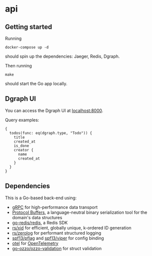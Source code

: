 # api

## Getting started
Running
```
docker-compose up -d
```
should spin up the dependencies: Jaeger, Redis, Dgraph.

Then running
```
make
```
should start the Go app locally.

## Dgraph UI
You can access the Dgraph UI at [localhost:8000](http://localhost:8000/).

Query examples:
```
{
  todos(func: eq(dgraph.type, "Todo")) {
    title
    created_at
    is_done
    creator {
      name
      created_at
    }
  }
}
```

## Dependencies
This is a Go-based back-end using:
* [gRPC](https://grpc.io/) for high-performance data transport
* [Protocol Buffers](https://developers.google.com/protocol-buffers), a language-neutral binary serialization tool for the domain's data structures
* [go-redis/redis](https://github.com/go-redis/redis), a Redis SDK
* [rs/xid](https://github.com/rs/xid) for efficient, globally unique, k-ordered ID generation
* [rs/zerolog](https://github.com/rs/zerolog) for performant structured logging
* [spf13/pflag](https://github.com/spf13/pflag) and [spf13/viper](https://github.com/spf13/viper) for config binding
* [otel](https://go.opentelemetry.io/otel) for [OpenTelemetry](https://opentelemetry.io/)
* [go-ozzo/ozzo-validation](https://github.com/go-ozzo/ozzo-validation) for struct validation